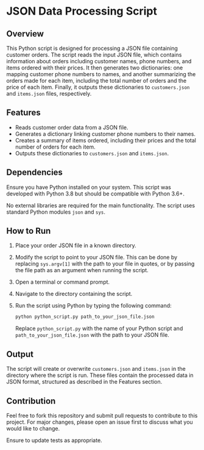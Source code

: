 
# JSON Data Processing Script

## Overview

This Python script is designed for processing a JSON file containing customer orders. The script reads the input JSON file, which contains information about orders including customer names, phone numbers, and items ordered with their prices. It then generates two dictionaries: one mapping customer phone numbers to names, and another summarizing the orders made for each item, including the total number of orders and the price of each item. Finally, it outputs these dictionaries to `customers.json` and `items.json` files, respectively.

## Features

- Reads customer order data from a JSON file.
- Generates a dictionary linking customer phone numbers to their names.
- Creates a summary of items ordered, including their prices and the total number of orders for each item.
- Outputs these dictionaries to `customers.json` and `items.json`.

## Dependencies

Ensure you have Python installed on your system. This script was developed with Python 3.8 but should be compatible with Python 3.6+.

No external libraries are required for the main functionality. The script uses standard Python modules `json` and `sys`.

## How to Run

1. Place your order JSON file in a known directory.
2. Modify the script to point to your JSON file. This can be done by replacing `sys.argv[1]` with the path to your file in quotes, or by passing the file path as an argument when running the script.
3. Open a terminal or command prompt.
4. Navigate to the directory containing the script.
5. Run the script using Python by typing the following command:

   ```sh
   python python_script.py path_to_your_json_file.json
   ```

   Replace `python_script.py` with the name of your Python script and `path_to_your_json_file.json` with the path to your JSON file.

## Output

The script will create or overwrite `customers.json` and `items.json` in the directory where the script is run. These files contain the processed data in JSON format, structured as described in the Features section.

## Contribution

Feel free to fork this repository and submit pull requests to contribute to this project. For major changes, please open an issue first to discuss what you would like to change.

Ensure to update tests as appropriate.
